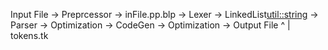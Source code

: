 Input File -> Preprcessor -> inFile.pp.blp -> Lexer -> LinkedList<util::string> -> Parser -> Optimization -> CodeGen -> Optimization -> Output File 
                                                                                    ^
                                                                                    |
                                                                                tokens.tk
